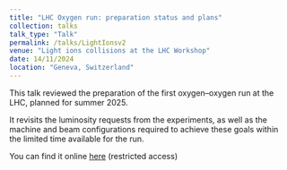 ```yaml
---
title: "LHC Oxygen run: preparation status and plans"
collection: talks
talk_type: "Talk"
permalink: /talks/LightIonsv2
venue: "Light ions collisions at the LHC Workshop"
date: 14/11/2024
location: "Geneva, Switzerland"
---
```


This talk reviewed the preparation of the first oxygen–oxygen run at the LHC, planned for summer 2025. 
<!--more-->
It revisits the luminosity requests from the experiments, as well as the machine and beam configurations required to achieve these goals within the limited time available for the run.

You can find it online [here](https://indico.cern.ch/event/1436085/contributions/mine) (restricted access)
